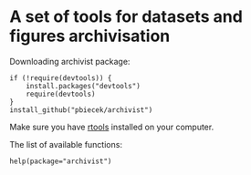 A set of tools for datasets and figures archivisation
=====================================================

Downloading archivist package:
```{Ruby}
if (!require(devtools)) {
    install.packages("devtools")
    require(devtools)
}
install_github("pbiecek/archivist")
```
Make sure you have [rtools](http://cran.r-project.org/bin/windows/Rtools/) installed on your computer.

The list of available functions:
```{Ruby}
help(package="archivist")
```